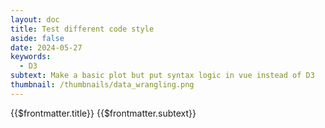```yaml
---
layout: doc
title: Test different code style
aside: false
date: 2024-05-27
keywords:
  - D3
subtext: Make a basic plot but put syntax logic in vue instead of D3
thumbnail: /thumbnails/data_wrangling.png
---
```


<FigureTitle>{{$frontmatter.title}}</FigureTitle>
<SubtitleHeader>{{$frontmatter.subtext}}</SubtitleHeader>
<D3PlotContainer>

<div class="flex flex-col items-center font-light" ref="svgContainer"></div>
  <div class="flex flex-col items-center">
    <svg :width="width" :height="height">
      <g :transform="`translate(${marginLeft}, ${marginTop})`">
        <circle v-for="(dataPoint, index) in dataset" :key="index" :cx="xScale(dataPoint.site)"
          :cy="yScale(dataPoint.entry)" :r="r" fill="indianred" stroke="currentColor" />
        <g ref="xAxisGroup" :transform="`translate(0, ${innerHeight})`"></g>
        <g ref="yAxisGroup"></g>
        <g id='x-axis-label' :transform="`translate(${innerWidth / 2}, ${innerHeight + marginBottom - 5})`">
          <text text-anchor="middle" font-size="14">
            Site
          </text>
        </g>
        <g id='y-axis-label' :transform="`translate(${-marginLeft + 10}, ${innerHeight/2})`">
          <text text-anchor="middle" font-size="14" transform="rotate(-90)">
            Entry
          </text>
        </g>
      </g>
    </svg>
  </div>
</D3PlotContainer>

<script setup>
import { ref, computed, watchEffect } from 'vue';
import * as d3 from 'd3';

const dataset = ref(null);
const r = ref(3);

const xAxisGroup = ref(null);
const yAxisGroup = ref(null);

const width = 600;
const height = 400;
const marginTop = 20;
const marginRight = 30;
const marginBottom = 50;
const marginLeft = 50;

const innerWidth = width - marginLeft - marginRight;
const innerHeight = height - marginTop - marginBottom;

const dataFile =
  'https://raw.githubusercontent.com/dms-vep/Nipah_Malaysia_RBP_DMS/master/results/filtered_data/public_filtered/RBP_mutation_effects_cell_entry_CHO-bEFNB3.csv';

async function fetchData() {
  const response = await fetch(dataFile);
  const data = await response.text();
  const csv = d3.csvParse(data);
  const array = csv.map((d) => ({
    site: +d.site,
    wildtype: d.wildtype,
    mutant: d.mutant,
    entry: +d.entry_CHO_bEFNB3,
  }));
  const groups = d3.group(array, (d) => d.site, (d) => d.wildtype);
  const meanData = Array.from(groups, ([site, siteData]) => {
    const wildtypeData = Array.from(siteData, ([wildtype, values]) => ({
      site,
      wildtype,
      entry: d3.mean(values, (d) => d.entry),
    }));
    return wildtypeData;
  }).flat();
  dataset.value = meanData
}
fetchData()

const xScale = computed(() => {
  return d3
    .scaleLinear()
    .domain(d3.extent(dataset.value, (d) => d.site))
    .range([0, innerWidth])
    .nice();
});

const yScale = computed(() => {
  return d3
    .scaleLinear()
    .domain(d3.extent(dataset.value, (d) => d.entry))
    .range([innerHeight, 0])
    .nice();
});

const xAxisGenerator = computed(() => {
  return d3.axisBottom().scale(xScale.value).tickSizeOuter(0);
});

const yAxisGenerator = computed(() => {
  return d3.axisLeft(yScale.value).tickSizeOuter(0);
});

watchEffect(() => {
  if (dataset.value) {
  d3.select(xAxisGroup.value).call(xAxisGenerator.value);
  d3.select(yAxisGroup.value).call(yAxisGenerator.value);
  }
});
</script>

